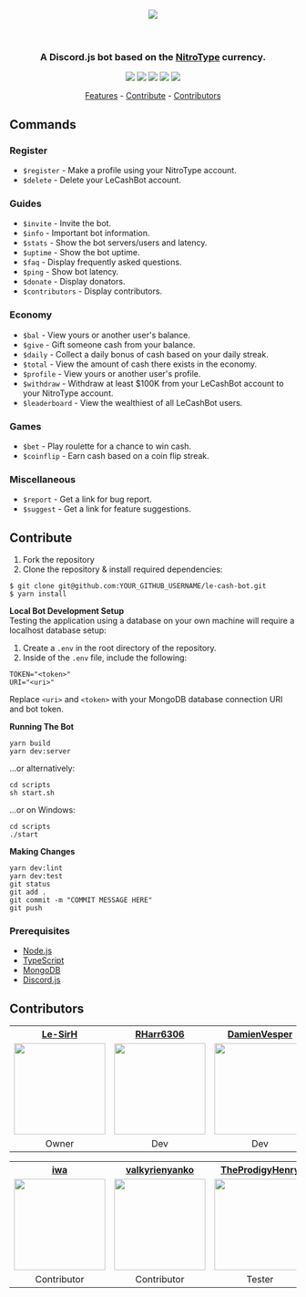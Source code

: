 <h1 align="center">
  <img src="https://cdn.discordapp.com/attachments/689241653516435495/726905204351696946/lecashbot.png" align="center" />
  <br><br>
</h1>
<h3 align="center">
  A Discord.js bot based on the <a href="https://www.nitrotype.com/">NitroType</a> currency.
</h3>
<p align="center">
  <img src="https://img.shields.io/discord/689241652916912138?style=flat-square">
  <img src="https://img.shields.io/github/workflow/status/TheTypingMatch/le-cash-bot/Node.js CI?style=flat-square">
  <img src="https://img.shields.io/github/contributors/TheTypingMatch/le-cash-bot?style=flat-square">
  <img src="https://img.shields.io/github/repo-size/TheTypingMatch/le-cash-bot?style=flat-square">
  <img src="https://img.shields.io/github/v/release/TheTypingMatch/le-cash-bot?include_prereleases&style=flat-square">
</p>
<p align="center">
  <a href="#features">Features</a>
  <span>-</span>
  <a href="#contribute">Contribute</a>
  <span>-</span>
  <a href="#contributors">Contributors</a>
</p>

## Commands

### Register
- `$register` - Make a profile using your NitroType account.
- `$delete` - Delete your LeCashBot account.

### Guides
- `$invite` - Invite the bot.
- `$info` - Important bot information.
- `$stats` - Show the bot servers/users and latency.
- `$uptime`  - Show the bot uptime.
- `$faq`  - Display frequently asked questions.
- `$ping`  - Show bot latency.
- `$donate`  - Display donators.
- `$contributors`  - Display contributors.

### Economy
- `$bal` - View yours or another user's balance.
- `$give` - Gift someone cash from your balance.
- `$daily`  - Collect a daily bonus of cash based on your daily streak.
- `$total`  - View the amount of cash there exists in the economy.
- `$profile` - View yours or another user's profile.
- `$withdraw` - Withdraw at least $100K from your LeCashBot account to your NitroType account.
- `$leaderboard`  - View the wealthiest of all LeCashBot users.

### Games
- `$bet` - Play roulette for a chance to win cash.
- `$coinflip`  - Earn cash based on a coin flip streak.

### Miscellaneous
- `$report` - Get a link for bug report.
- `$suggest` - Get a link for feature suggestions.

## Contribute
1. Fork the repository
2. Clone the repository & install required dependencies:
```
$ git clone git@github.com:YOUR_GITHUB_USERNAME/le-cash-bot.git
$ yarn install
```

**Local Bot Development Setup**
<br>
Testing the application using a database on your own machine will require a localhost database setup:

1. Create a `.env` in the root directory of the repository.
2. Inside of the `.env` file, include the following:
```
TOKEN="<token>"
URI="<uri>"
```
Replace `<uri>` and `<token>` with your MongoDB database connection URI and bot token.

**Running The Bot**
```
yarn build
yarn dev:server
```
...or alternatively:
```
cd scripts
sh start.sh
```
...or on Windows:
```
cd scripts
./start
```

**Making Changes**
```
yarn dev:lint
yarn dev:test
git status
git add .
git commit -m "COMMIT MESSAGE HERE"
git push
```

### Prerequisites
- [Node.js](https://nodejs.org/en/)
- [TypeScript](https://www.typescriptlang.org/)
- [MongoDB](https://www.mongodb.com/)
- [Discord.js](https://discord.js.org/#/)

## Contributors
<table>
  <tr>
    <th><a href="https://github.com/Le-SirH">Le-SirH</a></th>
    <th><a href="https://github.com/RHarr6306">RHarr6306</a></th>
    <th><a href="https://github.com/DamienVesper">DamienVesper</a></th>
    <th><a href="https://github.com/techdude1-dev">techdude1-dev</a></th>
    <th><a href="https://github.com/Dapp3rDuck">Dapp3rDuck</a></th>
  </tr>
  <tr>
    <td><img width="160" src="https://avatars3.githubusercontent.com/u/46948579?s=460&v=4"></td>
    <td><img width="160" src="https://avatars2.githubusercontent.com/u/55287042?s=460&v=4"></td>
    <td><img width="160" src="https://avatars3.githubusercontent.com/u/34838468?s=400&v=4"></td>
    <td><img width="160" src="https://avatars2.githubusercontent.com/u/52178694?s=460&u=f059bd53f361aac4a57f0f88344ab401ca025f9d&v=4"></td>
    <td><img width="160" src="https://avatars2.githubusercontent.com/u/55905788?s=400&u=19f494db31898092c42090499306f60bbeaaaf0a&v=4"></td>
  </tr>
  <tr>
    <td align="center">Owner</td>
    <td align="center">Dev</td>
    <td align="center">Dev</td>
    <td align="center">Dev</td>
    <td align="center">Dev</td>
  </tr>
</table>
<table>
  <tr>
    <th><a href="https://github.com/iwa">iwa</a></th>
    <th><a href="https://github.com/valkyrienyanko">valkyrienyanko</a></th>
    <th><a href="https://github.com/TheProdigyHenry">TheProdigyHenry</a></th>
    <th><a href="https://github.com/zaidothePotato">zaidothePotato</a></th>
    <th><a href="https://github.com/mcglasses02">mcglasses02</a></th>
  </tr>
  <tr>
    <td><img width="160" src="https://avatars1.githubusercontent.com/u/19956672?s=400&u=6e5c9c141312928197d0accaa946a2568ce30ad6&v=4"></td>
    <td><img width="160" src="https://avatars2.githubusercontent.com/u/6277739?s=400&u=26cf9cce6417172cde64b0e02ecc594c5f4eecc2&v=4"></td>
    <td><img width="160" src="https://avatars0.githubusercontent.com/u/55813024?s=400&u=0a548d57a94850fa52e363bd7c55008718659f83&v=4"></td>
    <td><img width="160" src="https://avatars2.githubusercontent.com/u/63223305?s=400&v=4"></td>
    <td><img width="160" src="https://avatars2.githubusercontent.com/u/64054183?s=400&v=4"></td>
  </tr>
  <tr>
    <td align="center">Contributor</td>
    <td align="center">Contributor</td>
    <td align="center">Tester</td>
    <td align="center">Tester</td>
    <td align="center">Tester</td>
  </tr>
</table>
